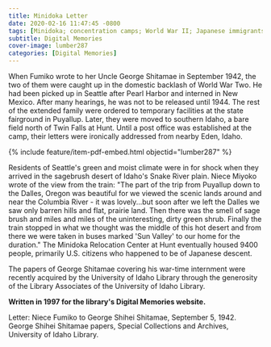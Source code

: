 ```yaml
---
title: Minidoka Letter
date: 2020-02-16 11:47:45 -0800
tags: [Minidoka; concentration camps; World War II; Japanese immigrants; Japanese Americans; letters]
subtitle: Digital Memories
cover-image: lumber287
categories: [Digital Memories]
---
```



When Fumiko wrote to her Uncle George Shitamae in September 1942, the two of them were caught up in the domestic backlash of World War Two. He had been picked up in Seattle after Pearl Harbor and interned in New Mexico. After many hearings, he was not to be released until 1944. The rest of the extended family were ordered to temporary facilities at the state fairground in Puyallup. Later, they were moved to southern Idaho, a bare field north of Twin Falls at Hunt. Until a post office was established at the camp, their letters were ironically addressed from nearby Eden, Idaho.

{% include feature/item-pdf-embed.html objectid="lumber287" %}

Residents of Seattle's green and moist climate were in for shock when they arrived in the sagebrush desert of Idaho's Snake River plain. Niece Miyoko wrote of the view from the train: "The part of the trip from Puyallup down to the Dalles, Oregon was beautiful for we viewed the scenic lands around and near the Columbia River - it was lovely...but soon after we left the Dalles we saw only barren hills and flat, prairie land. Then there was the smell of sage brush and miles and miles of the uninteresting, dirty green shrub. Finally the train stopped in what we thought was the middle of this hot desert and from there we were taken in buses marked 'Sun Valley' to our home for the duration." The Minidoka Relocation Center at Hunt eventually housed 9400 people, primarily U.S. citizens who happened to be of Japanese descent.

The papers of George Shitamae covering his war-time internment were recently acquired by the University of Idaho Library through the generosity of the Library Associates of the University of Idaho Library.

**Written in 1997 for the library's Digital Memories website.**

Letter: Niece Fumiko to George Shihei Shitamae, September 5, 1942. George Shihei Shitamae papers, Special Collections and Archives, University of Idaho Library.